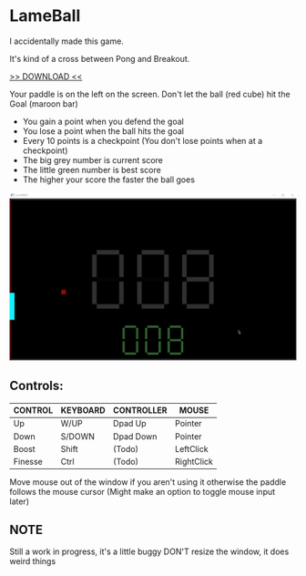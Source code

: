 # LameBall

I accidentally made this game.

It's kind of a cross between Pong and Breakout.

[>> DOWNLOAD <<](https://github.com/phraggers/LameBall/releases/download/v0.2/LameBall_v0.2.rar)

Your paddle is on the left on the screen.
Don't let the ball (red cube) hit the Goal (maroon bar)
- You gain a point when you defend the goal
- You lose a point when the ball hits the goal
- Every 10 points is a checkpoint
(You don't lose points when at a checkpoint)
- The big grey number is current score
- The little green number is best score
- The higher your score the faster the ball goes

![alt text](https://raw.githubusercontent.com/phraggers/LameBall/main/LameBallDemo.gif)

## Controls:
CONTROL | KEYBOARD | CONTROLLER | MOUSE
--------|----------|------------|------------
Up      |  W/UP    | Dpad Up    | Pointer
Down    |  S/DOWN  | Dpad Down  | Pointer
Boost   |  Shift   | (Todo)     | LeftClick
Finesse |  Ctrl    | (Todo)     | RightClick

Move mouse out of the window if you aren't using it
otherwise the paddle follows the mouse cursor
(Might make an option to toggle mouse input later)

## NOTE
Still a work in progress, it's a little buggy
DON'T resize the window, it does weird things